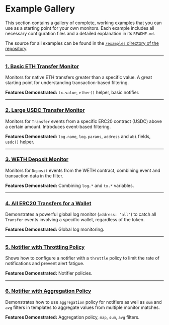 # Example Gallery

This section contains a gallery of complete, working examples that you can use as a starting point for your own monitors. Each example includes all necessary configuration files and a detailed explanation in its `README.md`.

The source for all examples can be found in the [`/examples` directory of the repository](https://github.com/isSerge/argus-rs/tree/main/examples).

---

### [1. Basic ETH Transfer Monitor](https://github.com/isSerge/argus-rs/tree/main/examples/1_basic_eth_transfer/README.md)

Monitors for native ETH transfers greater than a specific value. A great starting point for understanding transaction-based filtering.

**Features Demonstrated:** `tx.value`, `ether()` helper, basic notifier.

---

### [2. Large USDC Transfer Monitor](https://github.com/isSerge/argus-rs/tree/main/examples/2_large_usdc_transfer/README.md)

Monitors for `Transfer` events from a specific ERC20 contract (USDC) above a certain amount. Introduces event-based filtering.

**Features Demonstrated:** `log.name`, `log.params`, `address` and `abi` fields, `usdc()` helper.

---

### [3. WETH Deposit Monitor](https://github.com/isSerge/argus-rs/tree/main/examples/3_weth_deposit/README.md)

Monitors for `Deposit` events from the WETH contract, combining event and transaction data in the filter.

**Features Demonstrated:** Combining `log.*` and `tx.*` variables.

---

### [4. All ERC20 Transfers for a Wallet](https://github.com/isSerge/argus-rs/tree/main/examples/4_all_erc20_transfers_for_eoa/README.md)

Demonstrates a powerful global log monitor (`address: 'all'`) to catch all `Transfer` events involving a specific wallet, regardless of the token.

**Features Demonstrated:** Global log monitoring.

---

### [5. Notifier with Throttling Policy](https://github.com/isSerge/argus-rs/tree/main/examples/5_notifier_with_throttle_policy/README.md)

Shows how to configure a notifier with a `throttle` policy to limit the rate of notifications and prevent alert fatigue.

**Features Demonstrated:** Notifier policies.

---

### [6. Notifier with Aggregation Policy](https://github.com/isSerge/argus-rs/tree/main/examples/6_notifier_with_aggregation_policy/README.md)

Demonstrates how to use `aggregation` policy for notifiers as well as `sum` and `avg` filters in templates to aggregate values from multiple monitor matches.

**Features Demonstrated:** Aggregation policy, `map`, `sum`, `avg` filters.
